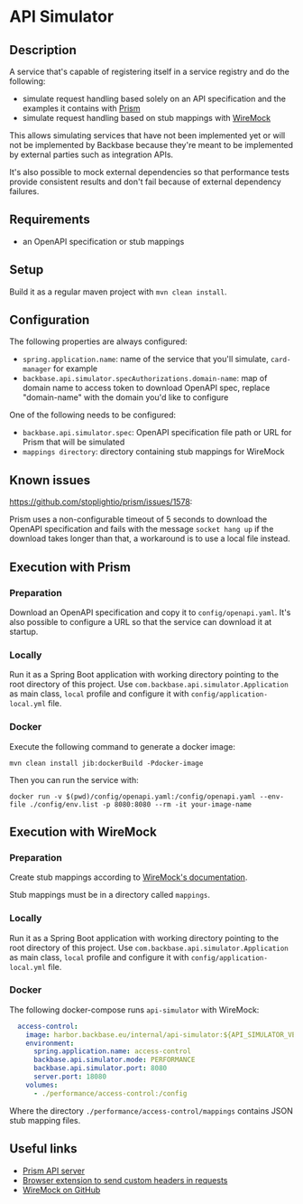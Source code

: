 # API Simulator

## Description

A service that's capable of registering itself in a service registry and do the following:
- simulate request handling based solely on an API specification and the examples it contains with [Prism](https://github.com/stoplightio/prism)
- simulate request handling based on stub mappings with [WireMock](http://wiremock.org/)

This allows simulating services that have not been implemented yet or will not be implemented by Backbase because
they're meant to be implemented by external parties such as integration APIs.

It's also possible to mock external dependencies so that performance tests provide consistent results and don't fail
because of external dependency failures.

## Requirements

- an OpenAPI specification or stub mappings

## Setup

Build it as a regular maven project with `mvn clean install`.

## Configuration

The following properties are always configured:

- `spring.application.name`: name of the service that you'll simulate, `card-manager` for example
- `backbase.api.simulator.specAuthorizations.domain-name`: map of domain name to access token to download OpenAPI spec,
replace "domain-name" with the domain you'd like to configure

One of the following needs to be configured:

- `backbase.api.simulator.spec`: OpenAPI specification file path or URL for Prism that will be simulated
- `mappings directory`: directory containing stub mappings for WireMock

## Known issues

https://github.com/stoplightio/prism/issues/1578:

Prism uses a non-configurable timeout of 5 seconds to download the OpenAPI specification and fails with the message
`socket hang up` if the download takes longer than that, a workaround is to use a local file instead.

## Execution with Prism

### Preparation

Download an OpenAPI specification and copy it to `config/openapi.yaml`.
It's also possible to configure a URL so that the service can download it at startup.

### Locally

Run it as a Spring Boot application with working directory pointing to the root directory of this project.
Use `com.backbase.api.simulator.Application` as main class, `local` profile and configure it with
`config/application-local.yml` file.

### Docker

Execute the following command to generate a docker image:

`mvn clean install jib:dockerBuild -Pdocker-image`

Then you can run the service with:

`docker run -v $(pwd)/config/openapi.yaml:/config/openapi.yaml --env-file ./config/env.list -p 8080:8080 --rm -it your-image-name`

## Execution with WireMock

### Preparation

Create stub mappings according to [WireMock's documentation](http://wiremock.org/docs/stubbing/).

Stub mappings must be in a directory called `mappings`.

### Locally

Run it as a Spring Boot application with working directory pointing to the root directory of this project.
Use `com.backbase.api.simulator.Application` as main class, `local` profile and configure it with
`config/application-local.yml` file.

### Docker

The following docker-compose runs `api-simulator` with WireMock:

```yaml
  access-control:
    image: harbor.backbase.eu/internal/api-simulator:${API_SIMULATOR_VERSION}
    environment:
      spring.application.name: access-control
      backbase.api.simulator.mode: PERFORMANCE
      backbase.api.simulator.port: 8080
      server.port: 18080
    volumes:
      - ./performance/access-control:/config
```

Where the directory `./performance/access-control/mappings` contains JSON stub mapping files.

## Useful links

- [Prism API server](https://github.com/stoplightio/prism)
- [Browser extension to send custom headers in requests](https://bewisse.com/modheader/)
- [WireMock on GitHub](https://github.com/wiremock/wiremock)
